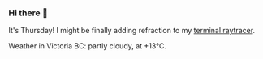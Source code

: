 ### Hi there :wave:

It's Thursday! I might be finally adding refraction to my [terminal raytracer](https://github.com/bewuethr/bash-raytracer).

Weather in Victoria BC: partly cloudy, at +13°C.

